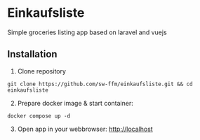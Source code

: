 # Einkaufsliste
Simple groceries listing app based on laravel and vuejs

## Installation
1. Clone repository 
```
git clone https://github.com/sw-ffm/einkaufsliste.git && cd einkaufsliste
```
2. Prepare docker image & start container: 
```
docker compose up -d
```
3. Open app in your webbrowser:
[http://localhost](http://localhost)

